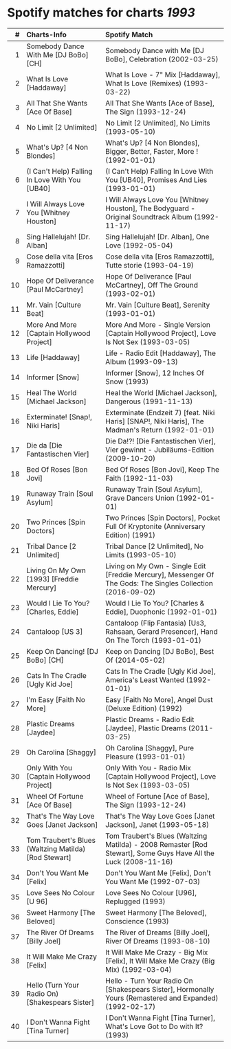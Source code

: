 # Spotify matches for charts *1993*

|    # | Charts-Info                                           | Spotify Match                                                                                                   |
| ---: | :---------------------------------------------------- | :-------------------------------------------------------------------------------------------------------------- |
|    1 | Somebody Dance With Me [DJ BoBo] [CH]                 | Somebody Dance with Me [DJ BoBo], Celebration (2002-03-25)                                                      |
|    2 | What Is Love [Haddaway]                               | What Is Love - 7" Mix [Haddaway], What Is Love (Remixes) (1993-03-22)                                           |
|    3 | All That She Wants [Ace Of Base]                      | All That She Wants [Ace of Base], The Sign (1993-12-24)                                                         |
|    4 | No Limit [2 Unlimited]                                | No Limit [2 Unlimited], No Limits (1993-05-10)                                                                  |
|    5 | What's Up? [4 Non Blondes]                            | What's Up? [4 Non Blondes], Bigger, Better, Faster, More ! (1992-01-01)                                         |
|    6 | (I Can't Help) Falling In Love With You [UB40]        | (I Can't Help) Falling In Love With You [UB40], Promises And Lies (1993-01-01)                                  |
|    7 | I Will Always Love You [Whitney Houston]              | I Will Always Love You [Whitney Houston], The Bodyguard - Original Soundtrack Album (1992-11-17)                |
|    8 | Sing Hallelujah! [Dr. Alban]                          | Sing Hallelujah! [Dr. Alban], One Love (1992-05-04)                                                             |
|    9 | Cose della vita [Eros Ramazzotti]                     | Cose della vita [Eros Ramazzotti], Tutte storie (1993-04-19)                                                    |
|   10 | Hope Of Deliverance [Paul McCartney]                  | Hope Of Deliverance [Paul McCartney], Off The Ground (1993-02-01)                                               |
|   11 | Mr. Vain [Culture Beat]                               | Mr. Vain [Culture Beat], Serenity (1993-01-01)                                                                  |
|   12 | More And More [Captain Hollywood Project]             | More And More - Single Version [Captain Hollywood Project], Love Is Not Sex (1993-03-05)                        |
|   13 | Life [Haddaway]                                       | Life - Radio Edit [Haddaway], The Album (1993-09-13)                                                            |
|   14 | Informer [Snow]                                       | Informer [Snow], 12 Inches Of Snow (1993)                                                                       |
|   15 | Heal The World [Michael Jackson]                      | Heal the World [Michael Jackson], Dangerous (1991-11-13)                                                        |
|   16 | Exterminate! [Snap!, Niki Haris]                      | Exterminate (Endzeit 7) [feat. Niki Haris] [SNAP!, Niki Haris], The Madman's Return (1992-01-01)                |
|   17 | Die da [Die Fantastischen Vier]                       | Die Da!?! [Die Fantastischen Vier], Vier gewinnt - Jubiläums-Edition (2009-10-20)                               |
|   18 | Bed Of Roses [Bon Jovi]                               | Bed Of Roses [Bon Jovi], Keep The Faith (1992-11-03)                                                            |
|   19 | Runaway Train [Soul Asylum]                           | Runaway Train [Soul Asylum], Grave Dancers Union (1992-01-01)                                                   |
|   20 | Two Princes [Spin Doctors]                            | Two Princes [Spin Doctors], Pocket Full Of Kryptonite (Anniversary Edition) (1991)                              |
|   21 | Tribal Dance [2 Unlimited]                            | Tribal Dance [2 Unlimited], No Limits (1993-05-10)                                                              |
|   22 | Living On My Own [1993] [Freddie Mercury]             | Living on My Own - Single Edit [Freddie Mercury], Messenger Of The Gods: The Singles Collection (2016-09-02)    |
|   23 | Would I Lie To You? [Charles, Eddie]                  | Would I Lie To You? [Charles & Eddie], Duophonic (1992-01-01)                                                   |
|   24 | Cantaloop [US 3]                                      | Cantaloop (Flip Fantasia) [Us3, Rahsaan, Gerard Presencer], Hand On The Torch (1993-01-01)                      |
|   25 | Keep On Dancing! [DJ BoBo] [CH]                       | Keep on Dancing [DJ BoBo], Best Of (2014-05-02)                                                                 |
|   26 | Cats In The Cradle [Ugly Kid Joe]                     | Cats In The Cradle [Ugly Kid Joe], America's Least Wanted (1992-01-01)                                          |
|   27 | I'm Easy [Faith No More]                              | Easy [Faith No More], Angel Dust (Deluxe Edition) (1992)                                                        |
|   28 | Plastic Dreams [Jaydee]                               | Plastic Dreams - Radio Edit [Jaydee], Plastic Dreams (2011-03-25)                                               |
|   29 | Oh Carolina [Shaggy]                                  | Oh Carolina [Shaggy], Pure Pleasure (1993-01-01)                                                                |
|   30 | Only With You [Captain Hollywood Project]             | Only With You - Radio Mix [Captain Hollywood Project], Love Is Not Sex (1993-03-05)                             |
|   31 | Wheel Of Fortune [Ace Of Base]                        | Wheel of Fortune [Ace of Base], The Sign (1993-12-24)                                                           |
|   32 | That's The Way Love Goes [Janet Jackson]              | That's The Way Love Goes [Janet Jackson], Janet (1993-05-18)                                                    |
|   33 | Tom Traubert's Blues (Waltzing Matilda) [Rod Stewart] | Tom Traubert's Blues (Waltzing Matilda) - 2008 Remaster [Rod Stewart], Some Guys Have All the Luck (2008-11-16) |
|   34 | Don't You Want Me [Felix]                             | Don't You Want Me [Felix], Don't You Want Me (1992-07-03)                                                       |
|   35 | Love Sees No Colour [U 96]                            | Love Sees No Colour [U96], Replugged (1993)                                                                     |
|   36 | Sweet Harmony [The Beloved]                           | Sweet Harmony [The Beloved], Conscience (1993)                                                                  |
|   37 | The River Of Dreams [Billy Joel]                      | The River of Dreams [Billy Joel], River Of Dreams (1993-08-10)                                                  |
|   38 | It Will Make Me Crazy [Felix]                         | It Will Make Me Crazy - Big Mix [Felix], It Will Make Me Crazy (Big Mix) (1992-03-04)                           |
|   39 | Hello (Turn Your Radio On) [Shakespears Sister]       | Hello - Turn Your Radio On [Shakespears Sister], Hormonally Yours (Remastered and Expanded) (1992-02-17)        |
|   40 | I Don't Wanna Fight [Tina Turner]                     | I Don't Wanna Fight [Tina Turner], What's Love Got to Do with It? (1993)                                        |
